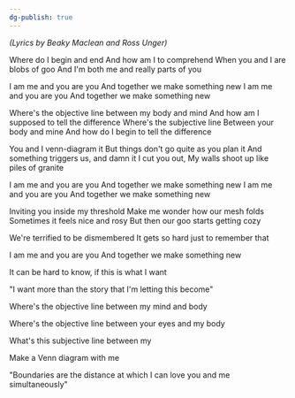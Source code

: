 ```yaml
---
dg-publish: true
---
```

*(Lyrics by Beaky Maclean and Ross Unger)*

Where do I begin and end
And how am I to comprehend
When you and I are blobs of goo
And I'm both me and really parts of you

I am me and you are you
And together we make something new
I am me and you are you
And together we make something new

Where's the objective line
between my body and mind
And how am I supposed to tell the difference
Where's the subjective line
Between your body and mine
And how do I begin to tell the difference

You and I venn-diagram it
But things don't go quite as you plan it
And something triggers us, and damn it
I cut you out, My walls shoot up like piles of granite

I am me and you are you
And together we make something new
I am me and you are you
And together we make something new

Inviting you inside my threshold
Make me wonder how our mesh folds
Sometimes it feels nice and rosy
But then our goo starts getting cozy

We're terrified to be dismembered
It gets so hard just to remember that

I am me and you are you
And together we make something new

It can be hard to know, if this is what I want

"I want more than the story that I'm letting this become"

Where's the objective line between my mind and body

Where's the objective line between your eyes and my body

What's this subjective line between my

Make a Venn diagram with me


"Boundaries are the distance at which I can love you and me
simultaneously"
